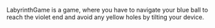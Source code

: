 LabyrinthGame is a game, where you have to navigate your blue ball to reach the violet end and avoid any yellow holes by tilting your device.
